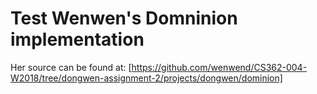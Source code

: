 # Test Wenwen's Domninion implementation 
Her source can be found at:
[https://github.com/wenwend/CS362-004-W2018/tree/dongwen-assignment-2/projects/dongwen/dominion]
